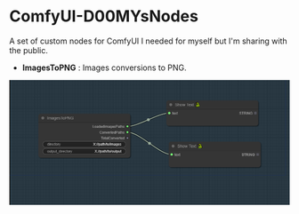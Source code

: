 # ComfyUI-D00MYsNodes
A set of custom nodes for ComfyUI I needed for myself but I'm sharing with the public. 
- **ImagesToPNG** : Images conversions to PNG.

![Nodes examples](workflow.png "Nodes examples")